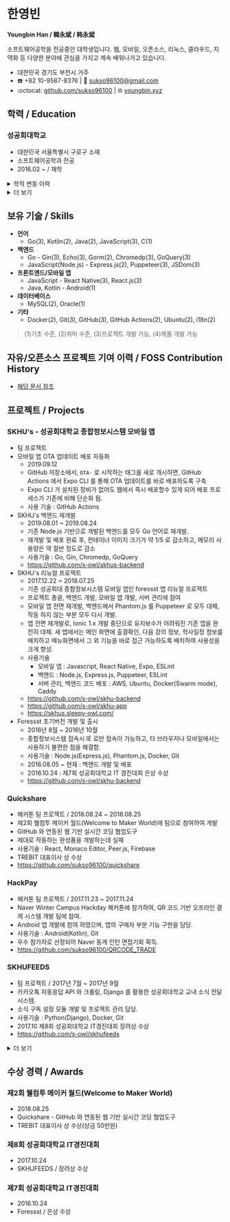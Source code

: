 # 한영빈
**Youngbin Han / 韓永斌 / 韩永斌**

소프트웨어공학을 전공중인 대학생입니다. 웹, 모바일, 오픈소스, 리눅스, 클라우드, 지역화 등 다양한 분야에 관심을 가지고 계속 배워나가고 있습니다.

- 대한민국 경기도 부천시 거주
- :phone: +82 10-9587-8376 | :email: sukso96100@gmail.com
- :octocat: [github.com/sukso96100](https://github.com/sukso96100) | :globe_with_meridians: [youngbin.xyz](https://youngbin.xyz)

## 학력 / Education

### 성공회대학교
- 대한민국 서울특별시 구로구 소재
- 소프트웨어공학과 전공
- 2016.02 ~ / 재학
<details><summary>학적 변동 이력</summary>
  
  - 2016.02 ~ 2018.07.27 / 재학
  - 2018.07.27 / 군 입대 휴학
  - 2018.09.17 ~ 2020.06.25 / 군 복무(공군)
  - 2020.08.31 / 복학
</details>
<details><summary>더 보기</summary>
  
### 시온고등학교
- 대한민국 경기도 부천시 범박동 소재
- 2013.03 ~ 2016.02 / 졸업
</details>

## 보유 기술 / Skills
- **언어**  
  - Go(3), Kotlin(2), Java(2), JavaScript(3), C(1)  
- **백엔드**  
  - Go - Gin(3), Echo(3), Gorm(2), Chromedp(3), GoQuery(3)  
  - JavaScript(Node.js) - Express.js(2), Puppeteer(3), JSDom(3)  
- **프론트엔드/모바일 앱**  
  - JavaScript - React Native(3), React.js(3)  
  - Java, Kotlin - Android(1)  
- **데이터베이스**  
  - MySQL(2), Oracle(1)  
- **기타**  
  - Docker(2), Git(3), GitHub(3), GitHub Actions(2), Ubuntu(2), i18n(2)

> (1)기초 수준, (2)취미 수준, (3)프로젝트 개발 가능, (4)제품 개발 가능

## 자유/오픈소스 프로젝트 기여 이력 / FOSS Contribution History
- [해당 문서 참조](FOSS_CONTRIB_HISTORY.md)

## 프로젝트 / Projects

### SKHU's - 성공회대학교 종합정보시스템 모바일 앱
- 팀 프로젝트
- 모바일 앱 OTA 업데이트 배포 자동화
  - 2019.09.12
  - GitHub 저장소에서, `OTA-` 로 시작하는 태그를 새로 개시하면, GitHub Actions 에서 Expo CLI 를 통해 OTA 업데이트를 바로 배포하도록 구축
  - Expo CLI 가 설치된 장비가 없어도 웹에서 즉시 배포할수 있게 되어 배포 프로세스가 기존에 비해 단순화 됨.
  - 사용 기술 : GitHub Actions
- SKHU's 백엔드 재개발
  - 2019.08.01 ~ 2019.08.24
  - 기존 Node.js 기반으로 개발된 백엔드를 모두 Go 언어로 재개발.
  - 재개발 및 배포 완료 후, 컨테이너 이미지 크기가 약 1/5 로 감소하고, 메모리 사용량은 약 절반 정도로 감소
  - 사용기술 : Go, Gin, Chromedp, GoQuery
  - https://github.com/s-owl/skhus-backend
- SKHU's 리뉴얼 프로젝트
  - 2017.12.22 ~ 2018.07.25
  - 기존 성공회대 종합정보시스템 모바일 앱인 foressst 앱 리뉴얼 프로젝트
  - 프로젝트 총괄, 백엔드 개발, 모바일 앱 개발, 서버 관리에 참여
  - 모바일 앱 전면 재개발, 백엔드에서 Phantom.js 를 Puppeteer 로 모두 대체, 작동 하지 않는 부분 모두 다시 개발.
  - 앱 전면 재개발로, Ionic 1.x 개발 중단으로 유지보수가 어려워진 기존 앱을 완전히 대체. 새 앱에서는 메인 화면에 출결확인, 다음 강의 정보, 학사일정 정보를 배치하고 메뉴화면에서 그 외 기능을 바로 접근 가능하도록 배치하여 사용성을 크게 향상.
  - 사용기술
    - 모바일 앱 : Javascript, React Native, Expo, ESLint
    - 백엔드 : Node.js, Express.js, Puppeteer, ESLint
    - 서버 관리, 백엔드 코드 배포 : AWS, Ubuntu, Docker(Swarm mode), Caddy
  - https://github.com/s-owl/skhu-backend
  - https://github.com/s-owl/skhu-app
  - https://skhus.sleepy-owl.com/
- Foressst 초기버전 개발 및 출시
  - 2016년 8월 ~ 2016년 10월
  - 종합정보시스템 접속시 IE 로만 접속이 가능하고, 타 브라우저나 모바일에서는 사용하기 불편한 점을 해결함.
  - 사용기술 : Node.js(Express.js), Phantom.js, Docker, Git
  - 2016.08.05 ~ 현재 : 백엔드 개발 및 배포
  - 2016.10.24 : 제7회 성공회대학교 IT 경진대회 은상 수상
  - https://github.com/s-owl/skhu-backend

### Quickshare
- 해커톤 팀 프로젝트 / 2018.08.24 ~ 2018.08.25
- 제2회 웰컴투 메이커 월드(Welcome to Maker World)에 팀으로 참여하여 개발
- GitHub 와 연동된 웹 기반 실시간 코딩 협업도구
- 제대로 작동하는 완성품을 개발하는데 실패
- 사용기술 : React, Monaco Editor, Peer.js, Firebase
- TREBIT 대표이사 상 수상
- https://github.com/sukso96100/quickshare

### HackPay
- 해커톤 팀 프로젝트 / 2017.11.23 ~ 2017.11.24
- Naver Winter Campus Hackday 해커톤에 참가하여, QR 코드 기반 오프라인 결제 시스템 개발 팀에 참여.
- Android 앱 개발에 참여 하였으며, 앱의 구매자 부분 기능 구현을 담당.
- 사용기술 : Android(Kotlin), Git
- 우수 참가자로 선정되어 Naver 동계 인턴 면접기회 획득.
- https://github.com/sukso96100/QRCODE_TRADE

### SKHUFEEDS
- 팀 프로젝트 / 2017년 7월 ~ 2017년 9월
- 카카오톡 자동응답 API 와 크롤링, Django 를 활용한 성공회대학교 교내 소식 전달 시스템.
- 소식 구독 설정 모듈 개발 및 프로젝트 관리 담당.
- 사용기술 : Python(Django), Docker, Git
- 2017.10 제8회 성공회대학교 IT경진대회 장려상 수상
- https://github.com/s-owl/skhufeeds

<details><summary>더 보기</summary>
  
### React2 헬스케어 앱 안드로이드 버전 수정작업
- 외주 프로젝트 / 2017.02.02 ~ 2017.02.17
- 금액 : 80만원(팔십만원) / 발주처 : 디앤빌
- 사용기술 : Android(Java)
- 홈 트레이닝 기능 네트워크 오류 처리, 홈 트레이닝 영상 스트리밍 시 앱이 강제종료 되는 버그 수정, 자료 출력 및 전송 버스 수정

### caffe-android-lib 데모용 안드로이드 앱 제작
- 외주 프로젝트 / 2016.11.14 ~ 2016.11.20
- 금액 : 50만원(오십만원) / 발주처 : FALINUX
- 사용기술 : Android(Java)
- 사용자가 앱에서 사진을 촬영하면, 발주처에서 제공한 바이너리를 사진과 함께 실행하여 바이너리가 출력한 내용을 화면에 보여주는 시연용 앱 개발.

</details>



## 수상 경력 / Awards

### 제2회 웰컴투 메이커 월드(Welcome to Maker World)
- 2018.08.25
- Quickshare - GitHub 와 연동된 웹 기반 실시간 코딩 협업도구
- TREBIT 대표이사 상 수상(상금 50만원)

### 제8회 성공회대학교 IT경진대회
- 2017.10.24
- SKHUFEEDS / 장려상 수상

### 제7회 성공회대학교 IT경진대회
- 2016.10.24
- Foressst / 은상 수상
